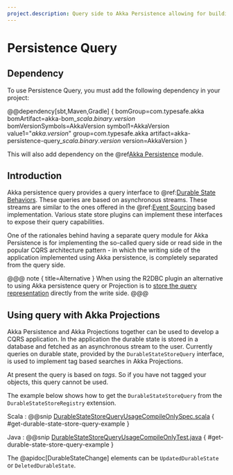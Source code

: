 ```yaml
---
project.description: Query side to Akka Persistence allowing for building CQRS applications using durable state.
---
```

# Persistence Query

## Dependency

To use Persistence Query, you must add the following dependency in your project:

@@dependency[sbt,Maven,Gradle] {
  bomGroup=com.typesafe.akka bomArtifact=akka-bom_$scala.binary.version$ bomVersionSymbols=AkkaVersion
  symbol1=AkkaVersion
  value1="$akka.version$"
  group=com.typesafe.akka
  artifact=akka-persistence-query_$scala.binary.version$
  version=AkkaVersion
}

This will also add dependency on the @ref[Akka Persistence](../persistence.md) module.

## Introduction

Akka persistence query provides a query interface to @ref:[Durable State Behaviors](../typed/durable-state/persistence.md).
These queries are based on asynchronous streams. These streams are similar to the ones offered in the @ref:[Event Sourcing](../persistence-query.md)
based implementation. Various state store plugins can implement these interfaces to expose their query capabilities.

One of the rationales behind having a separate query module for Akka Persistence is for implementing the so-called 
query side or read side in the popular CQRS architecture pattern - in which the writing side of the 
application implemented using Akka persistence, is completely separated from the query side.

@@@ note { title=Alternative }
When using the R2DBC plugin an alternative to using Akka persistence query or Projection is to
[store the query representation](https://doc.akka.io/docs/akka-persistence-r2dbc/current/durable-state-store.html#storing-query-representation)
directly from the write side.
@@@

## Using query with Akka Projections

Akka Persistence and Akka Projections together can be used to develop a CQRS application. In the application the 
durable state is stored in a database and fetched as an asynchronous stream to the user. Currently queries on 
durable state, provided by the `DurableStateStoreQuery` interface, is used to implement tag based searches in 
Akka Projections. 

At present the query is based on _tags_. So if you have not tagged your objects, this query cannot be used.

The example below shows how to get the  `DurableStateStoreQuery` from the `DurableStateStoreRegistry` extension.

Scala
:  @@snip [DurableStateStoreQueryUsageCompileOnlySpec.scala](/akka-cluster-sharding-typed/src/test/scala/docs/akka/cluster/sharding/typed/DurableStateStoreQueryUsageCompileOnlySpec.scala) { #get-durable-state-store-query-example }

Java
:  @@snip [DurableStateStoreQueryUsageCompileOnlyTest.java](/akka-cluster-sharding-typed/src/test/java/jdocs/akka/cluster/sharding/typed/DurableStateStoreQueryUsageCompileOnlyTest.java) { #get-durable-state-store-query-example } 

The @apidoc[DurableStateChange] elements can be `UpdatedDurableState` or `DeletedDurableState`.
